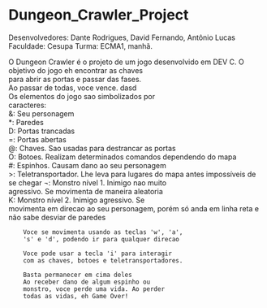 # Dungeon_Crawler_Project

Desenvolvedores: Dante Rodrigues, David Fernando, Antônio Lucas
Faculdade: Cesupa
Turma: ECMA1, manhã.

O Dungeon Crawler é o projeto de um jogo desenvolvido em DEV C.
        O objetivo do jogo eh encontrar as chaves   
		    para abrir as portas e passar das fases.    
		    Ao passar de todas, voce vence. dasd                    
		    Os elementos do jogo sao simbolizados por  
		    caracteres:                                 
		    &: Seu personagem                           
		    *: Paredes                                 
		    D: Portas trancadas                        
		    =: Portas abertas                        
		    @: Chaves. Sao usadas para destrancar as portas                         
		    O: Botoes. Realizam determinados comandos dependendo do mapa                
		    #: Espinhos. Causam dano ao seu personagem  
		    >: Teletransportador. Lhe leva para lugares do mapa antes impossíveis de se chegar 
		    ¬: Monstro nível 1. Inimigo nao muito       
		    agressivo. Se movimenta de maneira aleatoria      
        K: Monstro nível 2. Inimigo agressivo. Se  
        movimenta em direcao ao seu personagem, porém
        só anda em linha reta e não sabe desviar de paredes 
        
        Voce se movimenta usando as teclas 'w', 'a',
        's' e 'd', podendo ir para qualquer direcao
        
        Voce pode usar a tecla 'i' para interagir   
        com as chaves, botoes e teletransportadores.
        
        Basta permanecer em cima deles                                                    
        Ao receber dano de algum espinho ou
        monstro, voce perde uma vida. Ao perder    
        todas as vidas, eh Game Over!

